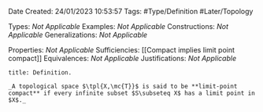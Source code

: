 <div class="topSpace"></div>

Date Created: 24/01/2023 10:53:57
Tags: #Type/Definition #Later/Topology

Types: _Not Applicable_
Examples: _Not Applicable_
Constructions: _Not Applicable_
Generalizations: _Not Applicable_

Properties: _Not Applicable_
Sufficiencies: [[Compact implies limit point compact]]
Equivalences: _Not Applicable_
Justifications: _Not Applicable_

``` ad-Definition
title: Definition.

_A topological space $\tpl{X,\mc{T}}$ is said to be **limit-point compact** if every infinite subset $S\subseteq X$ has a limit point in $X$._

```
